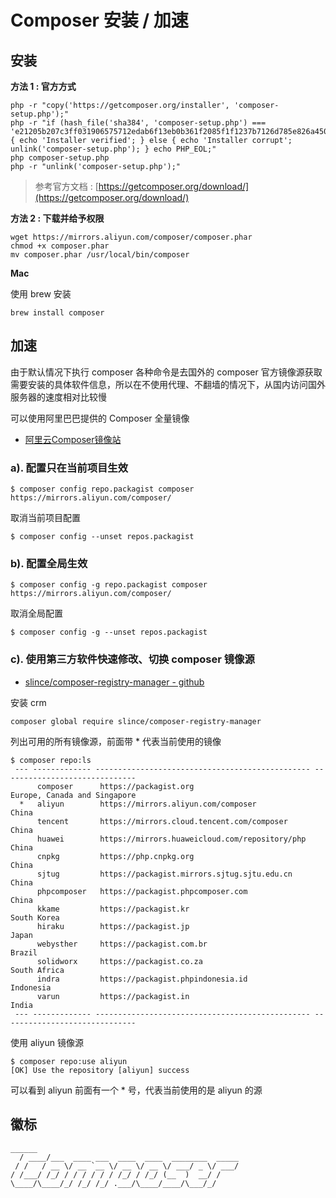 # Composer 安装 / 加速

## 安装

**方法 1 : 官方方式**

```shell
php -r "copy('https://getcomposer.org/installer', 'composer-setup.php');"
php -r "if (hash_file('sha384', 'composer-setup.php') === 'e21205b207c3ff031906575712edab6f13eb0b361f2085f1f1237b7126d785e826a450292b6cfd1d64d92e6563bbde02') { echo 'Installer verified'; } else { echo 'Installer corrupt'; unlink('composer-setup.php'); } echo PHP_EOL;"
php composer-setup.php
php -r "unlink('composer-setup.php');"
```

> 参考官方文档 : [https://getcomposer.org/download/](https://getcomposer.org/download/)

**方法 2 : 下载并给予权限**

```shell
wget https://mirrors.aliyun.com/composer/composer.phar
chmod +x composer.phar
mv composer.phar /usr/local/bin/composer
```

**Mac**

使用 brew 安装

```
brew install composer
```

## 加速

由于默认情况下执行 composer 各种命令是去国外的 composer 官方镜像源获取需要安装的具体软件信息，所以在不使用代理、不翻墙的情况下，从国内访问国外服务器的速度相对比较慢

可以使用阿里巴巴提供的 Composer 全量镜像

- [阿里云Composer镜像站](https://developer.aliyun.com/composer)

### a). 配置只在当前项目生效

```
$ composer config repo.packagist composer https://mirrors.aliyun.com/composer/
```

取消当前项目配置

```
$ composer config --unset repos.packagist
```

### b). 配置全局生效

```
$ composer config -g repo.packagist composer https://mirrors.aliyun.com/composer/
```

取消全局配置

```
$ composer config -g --unset repos.packagist
```

### c). 使用第三方软件快速修改、切换 composer 镜像源

- [slince/composer-registry-manager - github](https://github.com/slince/composer-registry-manager)

安装 crm

```
composer global require slince/composer-registry-manager
```

列出可用的所有镜像源，前面带 * 代表当前使用的镜像

```
$ composer repo:ls
 --- ------------- ------------------------------------------------ ------------------------------
      composer      https://packagist.org                            Europe, Canada and Singapore
  *   aliyun        https://mirrors.aliyun.com/composer              China
      tencent       https://mirrors.cloud.tencent.com/composer       China
      huawei        https://mirrors.huaweicloud.com/repository/php   China
      cnpkg         https://php.cnpkg.org                            China
      sjtug         https://packagist.mirrors.sjtug.sjtu.edu.cn      China
      phpcomposer   https://packagist.phpcomposer.com                China
      kkame         https://packagist.kr                             South Korea
      hiraku        https://packagist.jp                             Japan
      webysther     https://packagist.com.br                         Brazil
      solidworx     https://packagist.co.za                          South Africa
      indra         https://packagist.phpindonesia.id                Indonesia
      varun         https://packagist.in                             India
 --- ------------- ------------------------------------------------ ------------------------------
```

使用 aliyun 镜像源

```
$ composer repo:use aliyun
[OK] Use the repository [aliyun] success
```

可以看到 aliyun 前面有一个 * 号，代表当前使用的是 aliyun 的源

## 徽标

```
______
  / ____/___  ____ ___  ____  ____  ________  _____
 / /   / __ \/ __ `__ \/ __ \/ __ \/ ___/ _ \/ ___/
/ /___/ /_/ / / / / / / /_/ / /_/ (__  )  __/ /
\____/\____/_/ /_/ /_/ .___/\____/____/\___/_/
```
